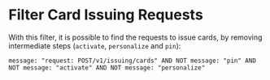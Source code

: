 # Filter Card Issuing Requests

With this filter, it is possible to find the requests to issue cards, by removing intermediate steps (`activate`, `personalize` and `pin`):

```
message: "request: POST/v1/issuing/cards" AND NOT message: "pin" AND NOT message: "activate" AND NOT message: "personalize"
```